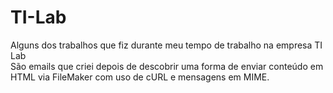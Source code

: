 # TI-Lab
Alguns dos trabalhos que fiz durante meu tempo de trabalho na empresa TI Lab<br>
São emails que criei depois de descobrir uma forma de enviar conteúdo em HTML via FileMaker com uso de cURL e mensagens em MIME.
